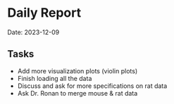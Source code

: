 # Daily Report

Date: 2023-12-09

## Tasks

- Add more visualization plots (violin plots)
- Finish loading all the data
- Discuss and ask for more specifications on rat data
- Ask Dr. Ronan to merge mouse & rat data

